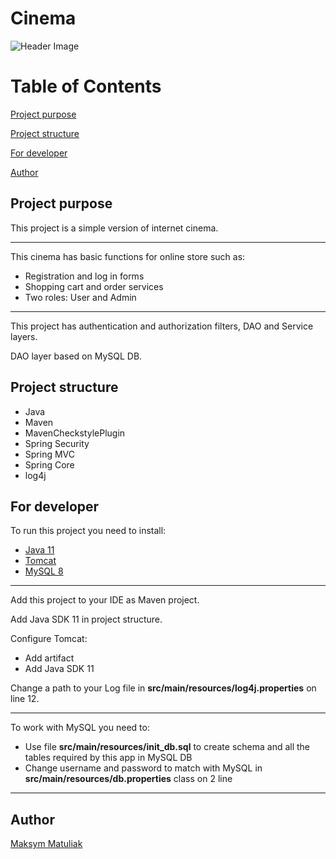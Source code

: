 # Cinema

![Header Image](/src/main/resources/banner-1.png)

# Table of Contents

[Project purpose](#purpose)

[Project structure](#structure)

[For developer](#developer)

[Author](#author)

## <a name='purpose'></a>Project purpose

This project is a simple version of internet cinema.

<hr>

This cinema has basic functions for online store such as:

- Registration and log in forms
- Shopping cart and order services
- Two roles: User and Admin

<hr>

This project has authentication and authorization filters, DAO and Service layers.

DAO layer based on MySQL DB.

## <a name='structure'></a>Project structure

- Java
- Maven
- MavenCheckstylePlugin
- Spring Security
- Spring MVC
- Spring Core
- log4j

## <a name='developer'></a>For developer
To run this project you need to install:

- <a href="https://www.oracle.com/technetwork/java/javase/downloads/jdk11-downloads-5066655.html">Java 11</a>
- <a href="https://tomcat.apache.org/download-90.cgi">Tomcat</a>
- <a href="https://www.mysql.com/downloads/">MySQL 8</a>

<hr>

Add this project to your IDE as Maven project.

Add Java SDK 11 in project structure.

Configure Tomcat:
- Add artifact
- Add Java SDK 11

Change a path to your Log file in **src/main/resources/log4j.properties** on line 12.

<hr>

To work with MySQL you need to:
- Use file **src/main/resources/init_db.sql** to create schema and all the tables required by this app in MySQL DB
- Change username and password to match with MySQL in **src/main/resources/db.properties** class on 2 line

<hr>

## <a name='author'></a>Author
[Maksym Matuliak](https://github.com/MaksymMatuliak)


